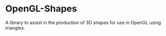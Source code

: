 # OpenGL-Shapes
A library to assist in the production of 3D shapes for use in OpenGL using triangles.
